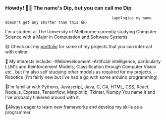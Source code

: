 ### Howdy! 👋🤠 The name's Dip, but you can call me Dip 
                                                    (apologies my name doesn't get any shorter than this 😂)

I'm a student at The University of Melbourne currently studying Computer Science with a Major in Computation and Software Systems

😄 Check out my [portfolio](https://diprrai.github.io/onlinePortfolio/index.html) for some of my projects that you can interract with online!

🤔 My interests include:
-Webdevelopment
  -Artificial intelligence, particularly LLM's and Reinforcement Models, Classification through Computer Vision etc.. but i'm also self studying other models as required for 
   my projects.
  -Robotics (i'm fairly new but i've had a go with some arduino programming)
  
🌱I'm familiar with Pythons, Javascript, Java, C, C#, HTML, CSS, React, Node.js, Express, Tensorflow, Matplotlib, Tkinter, Numpy
   You name it and i've probably tinkered around with it. 
   
🔭Always eager to learn new frameworks and develop my skills as a programmer. 


<!--
**DipRRai/DipRRai** is a ✨ _special_ ✨ repository because its `README.md` (this file) appears on your GitHub profile.

Here are some ideas to get you started:

- 🔭 I’m currently working on ...
- 🌱 I’m currently learning ...
- 👯 I’m looking to collaborate on ...
- 🤔 I’m looking for help with ...
- 💬 Ask me about ...
- 📫 How to reach me: ...
- 😄 Pronouns: ...
- ⚡ Fun fact: ...
-->
